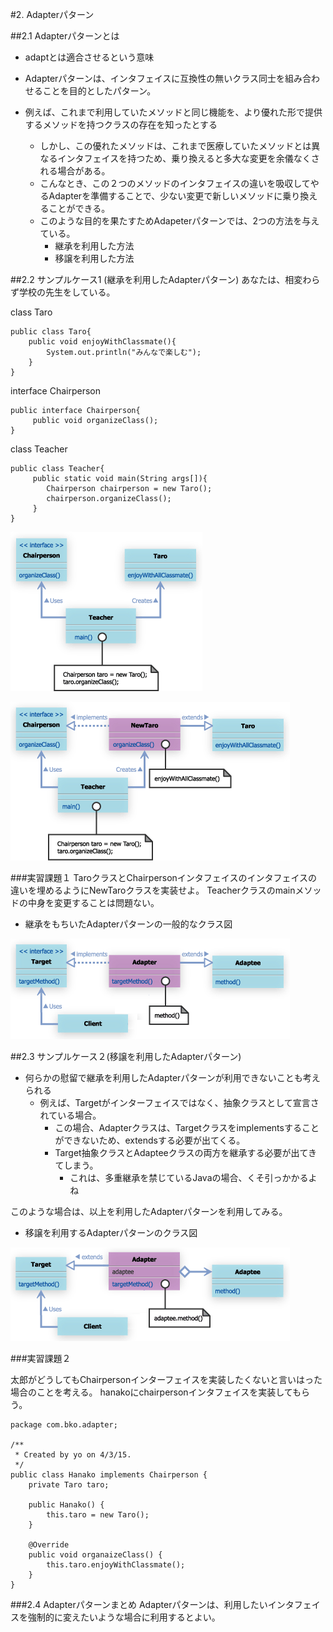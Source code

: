 #2. Adapterパターン

##2.1 Adapterパターンとは

- adaptとは適合させるという意味
- Adapterパターンは、インタフェイスに互換性の無いクラス同士を組み合わせることを目的としたパターン。

- 例えば、これまで利用していたメソッドと同じ機能を、より優れた形で提供するメソッドを持つクラスの存在を知ったとする

	- しかし、この優れたメソッドは、これまで医療していたメソッドとは異なるインタフェイスを持つため、乗り換えると多大な変更を余儀なくされる場合がある。
	- こんなとき、この２つのメソッドのインタフェイスの違いを吸収してやるAdapterを準備することで、少ない変更で新しいメソッドに乗り換えることができる。
	- このような目的を果たすためAdapeterパターンでは、2つの方法を与えている。
		- 継承を利用した方法
		- 移譲を利用した方法
		
##2.2 サンプルケース1 (継承を利用したAdapterパターン)
あなたは、相変わらず学校の先生をしている。

class Taro

```
public class Taro{
	public void enjoyWithClassmate(){
		System.out.println("みんなで楽しむ");
	}
}
```

interface Chairperson

```
public interface Chairperson{
	 public void organizeClass();
}
```

class Teacher

```
public class Teacher{
	 public static void main(String args[]){
	 	Chairperson chairperson = new Taro();
	 	chairperson.organizeClass();
	 }
}
```

![adapter1.gif](../img/Adapter/adapter1.gif)


![adapter2.gif](../img/Adapter/adapter2.gif)


###実習課題１
TaroクラスとChairpersonインタフェイスのインタフェイスの違いを埋めるようにNewTaroクラスを実装せよ。
Teacherクラスのmainメソッドの中身を変更することは問題ない。

- 継承をもちいたAdapterパターンの一般的なクラス図

![adapter3.gif](../img/Adapter/adapter3.gif)  


##2.3 サンプルケース２(移譲を利用したAdapterパターン)

- 何らかの慰留で継承を利用したAdapterパターンが利用できないことも考えられる
	- 例えば、Targetがインターフェイスではなく、抽象クラスとして宣言されている場合。
		- この場合、Adapterクラスは、Targetクラスをimplementsすることができないため、extendsする必要が出てくる。
		- Target抽象クラスとAdapteeクラスの両方を継承する必要が出てきてしまう。
			- これは、多重継承を禁じているJavaの場合、くそ引っかかるよね

このような場合は、以上を利用したAdapterパターンを利用してみる。

- 移譲を利用するAdapterパターンのクラス図			

![adapter4.gif](../img/Adapter/adapter4.gif)


###実習課題２

太郎がどうしてもChairpersonインターフェイスを実装したくないと言いはった場合のことを考える。
hanakoにchairpersonインタフェイスを実装してもらう。

```
package com.bko.adapter;

/**
 * Created by yo on 4/3/15.
 */
public class Hanako implements Chairperson {
    private Taro taro;

    public Hanako() {
        this.taro = new Taro();
    }

    @Override
    public void organaizeClass() {
        this.taro.enjoyWithClassmate();
    }
}

```


###2.4 Adapterパターンまとめ
Adapterパターンは、利用したいインタフェイスを強制的に変えたいような場合に利用するとよい。










